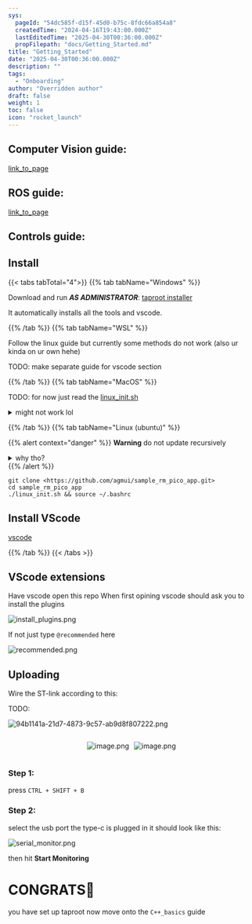 ```yaml
---
sys:
  pageId: "54dc585f-d15f-45d0-b75c-8fdc66a854a8"
  createdTime: "2024-04-16T19:43:00.000Z"
  lastEditedTime: "2025-04-30T00:36:00.000Z"
  propFilepath: "docs/Getting_Started.md"
title: "Getting_Started"
date: "2025-04-30T00:36:00.000Z"
description: ""
tags:
  - "Onboarding"
author: "Overridden author"
draft: false
weight: 1
toc: false
icon: "rocket_launch"
---
```


## Computer Vision guide:

[link_to_page](86d45bc0-388b-4d26-8848-44f255f73d0e)

## ROS guide:

[link_to_page](3c76c1de-ec8f-46d6-8b0a-294005edc2d5)

## Controls guide:

## Install

{{< tabs tabTotal="4">}}
{{% tab tabName="Windows" %}}

Download and run _**AS ADMINISTRATOR**_: [taproot installer](https://github.com/Thornbots/TeachingFreshies/releases/tag/1.0)

It automatically installs all the tools and vscode.

{{% /tab %}}
{{% tab tabName="WSL" %}}

Follow the linux guide but currently some methods do not work (also ur kinda on ur own hehe)

TODO: make separate guide for vscode section

{{% /tab %}}
{{% tab tabName="MacOS" %}}

TODO: for now just read the [linux_init.sh](https://github.com/agmui/sample_rm_pico_app/blob/main/linux_init.sh)

<details>
<summary>might not work lol</summary>

`brew install libusb pkg-config`

Next install: [vscode](https://code.visualstudio.com/Download)

</details>

{{% /tab %}}
{{% tab tabName="Linux (ubuntu)" %}}

{{% alert context="danger" %}}
**Warning** do not update recursively
<details>
<summary>why tho?</summary>
There are some submodules that may go on for a while (like tinyusb) and I highly
recommend you don't need to get them.
If you want to see what submodules I update just look in `linux_init.sh`
</details>
{{% /alert %}}

```shell
git clone <https://github.com/agmui/sample_rm_pico_app.git>
cd sample_rm_pico_app
./linux_init.sh && source ~/.bashrc
```

## Install VScode

[vscode](https://code.visualstudio.com/Download)

{{% /tab %}}
{{< /tabs >}}

## VScode extensions

Have vscode open this repo
When first opining vscode should ask you to install the plugins

![install_plugins.png](https://prod-files-secure.s3.us-west-2.amazonaws.com/d518164a-d88e-44d1-a4ee-3adb3bd8bce0/89bd30f0-1825-4e77-867b-0a41ce370880/install_plugins.png?X-Amz-Algorithm=AWS4-HMAC-SHA256&X-Amz-Content-Sha256=UNSIGNED-PAYLOAD&X-Amz-Credential=ASIAZI2LB4666EMNC4D3%2F20250624%2Fus-west-2%2Fs3%2Faws4_request&X-Amz-Date=20250624T071021Z&X-Amz-Expires=3600&X-Amz-Security-Token=IQoJb3JpZ2luX2VjEC4aCXVzLXdlc3QtMiJGMEQCIA8Iz3CK1%2FVaW8eMOhlGEss8w%2FdN1Fz692GQb9M34wWMAiAVqGAxidrDFrMhzFceewbe66jlqkENhhGN8Q1lQzzibir%2FAwgnEAAaDDYzNzQyMzE4MzgwNSIM2d5wdqW2rVIPx151KtwDT1HHIQd1u4bITM7oJcIRC41wMBVPeqcLNcDsJgakp%2F8I7XRGyvIJxhjjBBIeTB44j7RX6p6zwEKNogESDbOXYMsbRK6hqvrtLAc8qaz4wc6aolCXYeVqynsVMfC19tzwhpBwu3F%2FQSwrly7Pm7EXQToHOcb2gS8wWq35yn2b2IQBrS5gUJHyOJMpwh3MFbKAoSYuPcypW2H55dghSsxtIwcPlE5JpdXx5yIcelIDeP2pYN2MPKIb47g%2BIt9bIekGEulKEnqgJgj21y8wWuTS0duKCDXCEJSqGz9VvGOaRIvzNRMn%2BcxrLIzNwn4dKtVSAEZQNFDl%2Fp87OwsWWUZUC48zM5fqD8B%2BJ3IJGHRP9eoo2ggj7JBRYLIWm9NtkRAvC9DCSx4seg9ThBEyh4bmXQRZGT%2FppJLpqLbJDQtkehdn7lsW%2BcGLzJnaHRIwYJCr7775vDqaS%2BeFdkdCl9rLAyY4IJ9A8eCq9vP7hdadONeDlC2TQ77oCFBs25Uc1qGRj4EUgSZehB%2B6Z%2F%2FChbCUncjSrQWEkzh%2BiImJvvQ4rtHMz9sOE4qXl5r1ZrA%2BSNVHD9GeUlHpRTN%2FxHaKl%2FGh0%2BNXM0YzEjC0y%2BP6mD59VNgNARiace3snqPqAWgw2ffowgY6pgEI1%2FpfAMaQtcCORg8cN7oT4fOH6l2laEz%2Bf7NRrMzUCjwFMVJGTnEU%2F1EwxUwXMMKPVe%2BE8KRMyvfXaa0WpKl%2B7yacA4OYGYt6HIuO%2B3709EekB%2FZFWtAMYG3mEc103xqkkirxZsQhqZj7GzhTNEtvnowdHdH3%2FDlguix%2FAFcIEBYsBkhbxOdzAmWjtkZLA5lS0XjW3x1lXZpI5WLsOcTneUkuv92E&X-Amz-Signature=1a569689369fd53083f7f75d12b43859e76a44331dc176430e44e26989a1d78e&X-Amz-SignedHeaders=host&x-amz-checksum-mode=ENABLED&x-id=GetObject)

If not just type `@recommended` here  

![recommended.png](https://prod-files-secure.s3.us-west-2.amazonaws.com/d518164a-d88e-44d1-a4ee-3adb3bd8bce0/61e661e9-5d85-4dfc-be0d-8d2097a5e793/recommended.png?X-Amz-Algorithm=AWS4-HMAC-SHA256&X-Amz-Content-Sha256=UNSIGNED-PAYLOAD&X-Amz-Credential=ASIAZI2LB4666EMNC4D3%2F20250624%2Fus-west-2%2Fs3%2Faws4_request&X-Amz-Date=20250624T071021Z&X-Amz-Expires=3600&X-Amz-Security-Token=IQoJb3JpZ2luX2VjEC4aCXVzLXdlc3QtMiJGMEQCIA8Iz3CK1%2FVaW8eMOhlGEss8w%2FdN1Fz692GQb9M34wWMAiAVqGAxidrDFrMhzFceewbe66jlqkENhhGN8Q1lQzzibir%2FAwgnEAAaDDYzNzQyMzE4MzgwNSIM2d5wdqW2rVIPx151KtwDT1HHIQd1u4bITM7oJcIRC41wMBVPeqcLNcDsJgakp%2F8I7XRGyvIJxhjjBBIeTB44j7RX6p6zwEKNogESDbOXYMsbRK6hqvrtLAc8qaz4wc6aolCXYeVqynsVMfC19tzwhpBwu3F%2FQSwrly7Pm7EXQToHOcb2gS8wWq35yn2b2IQBrS5gUJHyOJMpwh3MFbKAoSYuPcypW2H55dghSsxtIwcPlE5JpdXx5yIcelIDeP2pYN2MPKIb47g%2BIt9bIekGEulKEnqgJgj21y8wWuTS0duKCDXCEJSqGz9VvGOaRIvzNRMn%2BcxrLIzNwn4dKtVSAEZQNFDl%2Fp87OwsWWUZUC48zM5fqD8B%2BJ3IJGHRP9eoo2ggj7JBRYLIWm9NtkRAvC9DCSx4seg9ThBEyh4bmXQRZGT%2FppJLpqLbJDQtkehdn7lsW%2BcGLzJnaHRIwYJCr7775vDqaS%2BeFdkdCl9rLAyY4IJ9A8eCq9vP7hdadONeDlC2TQ77oCFBs25Uc1qGRj4EUgSZehB%2B6Z%2F%2FChbCUncjSrQWEkzh%2BiImJvvQ4rtHMz9sOE4qXl5r1ZrA%2BSNVHD9GeUlHpRTN%2FxHaKl%2FGh0%2BNXM0YzEjC0y%2BP6mD59VNgNARiace3snqPqAWgw2ffowgY6pgEI1%2FpfAMaQtcCORg8cN7oT4fOH6l2laEz%2Bf7NRrMzUCjwFMVJGTnEU%2F1EwxUwXMMKPVe%2BE8KRMyvfXaa0WpKl%2B7yacA4OYGYt6HIuO%2B3709EekB%2FZFWtAMYG3mEc103xqkkirxZsQhqZj7GzhTNEtvnowdHdH3%2FDlguix%2FAFcIEBYsBkhbxOdzAmWjtkZLA5lS0XjW3x1lXZpI5WLsOcTneUkuv92E&X-Amz-Signature=aa6a45b8a7bcc65fbdbe4ab3e706e6cd48f9ebb5f96d0444e1bf2a21c24436cf&X-Amz-SignedHeaders=host&x-amz-checksum-mode=ENABLED&x-id=GetObject)

## Uploading

Wire the ST-link according to this:

TODO:

![94b1141a-21d7-4873-9c57-ab9d8f807222.png](https://prod-files-secure.s3.us-west-2.amazonaws.com/d518164a-d88e-44d1-a4ee-3adb3bd8bce0/e5fad17d-ab82-4300-9f4c-505ab4b1202c/94b1141a-21d7-4873-9c57-ab9d8f807222.png?X-Amz-Algorithm=AWS4-HMAC-SHA256&X-Amz-Content-Sha256=UNSIGNED-PAYLOAD&X-Amz-Credential=ASIAZI2LB4666EMNC4D3%2F20250624%2Fus-west-2%2Fs3%2Faws4_request&X-Amz-Date=20250624T071021Z&X-Amz-Expires=3600&X-Amz-Security-Token=IQoJb3JpZ2luX2VjEC4aCXVzLXdlc3QtMiJGMEQCIA8Iz3CK1%2FVaW8eMOhlGEss8w%2FdN1Fz692GQb9M34wWMAiAVqGAxidrDFrMhzFceewbe66jlqkENhhGN8Q1lQzzibir%2FAwgnEAAaDDYzNzQyMzE4MzgwNSIM2d5wdqW2rVIPx151KtwDT1HHIQd1u4bITM7oJcIRC41wMBVPeqcLNcDsJgakp%2F8I7XRGyvIJxhjjBBIeTB44j7RX6p6zwEKNogESDbOXYMsbRK6hqvrtLAc8qaz4wc6aolCXYeVqynsVMfC19tzwhpBwu3F%2FQSwrly7Pm7EXQToHOcb2gS8wWq35yn2b2IQBrS5gUJHyOJMpwh3MFbKAoSYuPcypW2H55dghSsxtIwcPlE5JpdXx5yIcelIDeP2pYN2MPKIb47g%2BIt9bIekGEulKEnqgJgj21y8wWuTS0duKCDXCEJSqGz9VvGOaRIvzNRMn%2BcxrLIzNwn4dKtVSAEZQNFDl%2Fp87OwsWWUZUC48zM5fqD8B%2BJ3IJGHRP9eoo2ggj7JBRYLIWm9NtkRAvC9DCSx4seg9ThBEyh4bmXQRZGT%2FppJLpqLbJDQtkehdn7lsW%2BcGLzJnaHRIwYJCr7775vDqaS%2BeFdkdCl9rLAyY4IJ9A8eCq9vP7hdadONeDlC2TQ77oCFBs25Uc1qGRj4EUgSZehB%2B6Z%2F%2FChbCUncjSrQWEkzh%2BiImJvvQ4rtHMz9sOE4qXl5r1ZrA%2BSNVHD9GeUlHpRTN%2FxHaKl%2FGh0%2BNXM0YzEjC0y%2BP6mD59VNgNARiace3snqPqAWgw2ffowgY6pgEI1%2FpfAMaQtcCORg8cN7oT4fOH6l2laEz%2Bf7NRrMzUCjwFMVJGTnEU%2F1EwxUwXMMKPVe%2BE8KRMyvfXaa0WpKl%2B7yacA4OYGYt6HIuO%2B3709EekB%2FZFWtAMYG3mEc103xqkkirxZsQhqZj7GzhTNEtvnowdHdH3%2FDlguix%2FAFcIEBYsBkhbxOdzAmWjtkZLA5lS0XjW3x1lXZpI5WLsOcTneUkuv92E&X-Amz-Signature=1daa2e0245df9102e75283590d708af29a33f374f7ed88fc51a926da3a3cb0fe&X-Amz-SignedHeaders=host&x-amz-checksum-mode=ENABLED&x-id=GetObject)

<div style="display: flex;flex-direction: row; column-gap:10px; max-width: 630px;justify-content: center;">
<div>

![image.png](https://prod-files-secure.s3.us-west-2.amazonaws.com/d518164a-d88e-44d1-a4ee-3adb3bd8bce0/210ecb78-1116-4d7b-b9b7-2292f66fa2c2/image.png?X-Amz-Algorithm=AWS4-HMAC-SHA256&X-Amz-Content-Sha256=UNSIGNED-PAYLOAD&X-Amz-Credential=ASIAZI2LB466VJIJOKQQ%2F20250624%2Fus-west-2%2Fs3%2Faws4_request&X-Amz-Date=20250624T071036Z&X-Amz-Expires=3600&X-Amz-Security-Token=IQoJb3JpZ2luX2VjEC4aCXVzLXdlc3QtMiJIMEYCIQDtX0BPWz5%2B52VFmT75qWAlXpg8KttMGNxmAN%2FSLuc2IwIhALF5Ox0L7WCQ5VLBKEroIJmIABTbYpERKCQJIIGl%2FaXUKv8DCCcQABoMNjM3NDIzMTgzODA1IgxjEru7lp6gGhZFvwgq3ANlWsitVnHgTleaddwwB9ewRt%2FSvFVc0zXutexsZMGFOxNP8QWQCw4KPrpagpTEbH9C8fExhmNdzkfD3LefkqshGpkdnIRw7XaGpTzIs9CG6AmVQ8EcN6m%2Fzk%2Bnwd3VdhG9mIjAuD7OLGBygH1rHYuC6y%2F68qwMkPjIhlxqSZahjp5B2cIrTQOqq9G20dcQk5M9TcJQiqSHc94i8OIFmqGK3simkLJFfmuNukf%2FJcC9uNj%2BHjoarvj5sFnyY%2FYrF6awsMrxOIMOM3P1pnb%2B5JL5T0v4tmJ0adqqoHugYoC5k1Th4ESn3%2F9RCny37eoJ8NeSctsaZzNKLiGhtdXT6zZfacK2JppHnt2NqtMIomTJV0isTLyc%2FSfcqWIvM6JUoPIaW90x6krcB8ZqIjf7wLrDWoAfm9%2F1oXF74TqjIMvs970nPwyb16CY%2Bd8QxmGMevS4Mf7Zcp5w7WmnGyXSU%2BAzBu1PjcFxc%2BwxhnM3AwEENUduS2oghC7vcjHRYhljKmFysIHgoKuzJQ4BYyOirFQWcQv54DCdLO%2Bx%2Bh83J%2FNK10%2F27d66%2FOJkRgnrlg5DrWZlBX50Vgr%2FnLBsuic1ymOFvLf1BbH3z%2BYZTecXx04egzz6MOduRUI040RE7jDNg%2BnCBjqkAclCPs73gLVzghGOuNcTcC7DtU35EmAZNJW2k8Z9UUVul9R7I8lSBClSMDsaIKArt5Cm9bY%2BmXwLWSMeXNi1KwXeEZ2KgqANMNI8%2Fcm0aTTHVrX3XDnHxDJKOAni1y1m9HKxFZLMEyfk3etQ09d%2FjI5kjDkl0d8eIo6g1nBqNc6ledR4I32E9JZ3UMz83K3WSJfgRop4qywrS48T2UV%2BkOJNnNsy&X-Amz-Signature=cea68a47b81e652119b9c124657bb0d3b1870ba79d9e536d179fbf168c30531b&X-Amz-SignedHeaders=host&x-amz-checksum-mode=ENABLED&x-id=GetObject)

</div>
<div>

![image.png](https://prod-files-secure.s3.us-west-2.amazonaws.com/d518164a-d88e-44d1-a4ee-3adb3bd8bce0/33a0fd0f-8ca6-4a86-8e09-26e95ded1fff/image.png?X-Amz-Algorithm=AWS4-HMAC-SHA256&X-Amz-Content-Sha256=UNSIGNED-PAYLOAD&X-Amz-Credential=ASIAZI2LB46645RM55Z2%2F20250624%2Fus-west-2%2Fs3%2Faws4_request&X-Amz-Date=20250624T071036Z&X-Amz-Expires=3600&X-Amz-Security-Token=IQoJb3JpZ2luX2VjEC4aCXVzLXdlc3QtMiJGMEQCIH20yjp9ZCuPiniTukJ2nCOOC3hdipU8%2BjkWeWWtMUyLAiBvjIrtmOACQlsxLNxkYm7J4%2FS5fdw%2FmHxje7kJFxvDnSr%2FAwgnEAAaDDYzNzQyMzE4MzgwNSIMZ2kUC5xjSboiy0ezKtwDwlFUSVOB13OBxP3v9xT0vkfkb8KbmlPEBrS3t3pg7CQT0SxfTfZgKvOaZD8zj5keHFmmC5j9%2BpBrRH1L0sm1HQpksGIM1jWlsg%2BYkiQtsUT3CHpa8OHXgVXLXUMpHTle%2B2T9AoutJRl6%2FDfu2C49kYZOfPI4ClZeacj68YaZ0yHd%2FnxnzAa%2BzeXbs5tRYuwNHun4l%2Bg165r3etb%2BnClGgTRhdmeJSMK1EMzZUqeirLcLXcQsel8XRnON4YqYIBScR6Lfj0ni2fHbKXuXHer1smMJDQ%2FqLzm3iNCh2RmZNOEqP9sJd8nPQ2Nng%2F7CzvjnsTgiROce4NxxapaZgUO8LXBL8zuFsDXkMokVxsoVJ%2BwG6yfvDc51RuCdsddKJcrPyqvTk%2FPzU3rjQb4N4tlwtGeRL4fZWr%2BXXS25VXVbJH%2Bin1s53lsAdBb9hOGTjQImvfz1xCwjm9evnQq%2BcXSDSZOlCfZtNC2MZtft2zWTWyuK6a7LAvngPpBSC06sEolUIVAyiDX9ylHjmulfgvhtOSTSnWFVMOnOtXXsHUwWoVwXr9sjVHetII%2BdEJix0FbBqIKf%2BBx3CP5vmPs%2BjLREHELFuYQFJAGK%2BKrGNXiR%2FsD96k6jb2X%2Fcvkv59YwjfjowgY6pgHLG9g53FKf%2B3PWQdq81JffWL0LvWMzx%2B5RaT1cMl7h5uX76NbXzAZqSGxGAYTjQgvQShm3RKBTTuz2l09Hbre4brL4mi5wZqW%2FwPLIpUOrlC08iEycZUoYibih3Jakq7XoFZQ%2FdLImnBh73x7UsI%2FPqJ2MeFZHZL8h0WsAvWbqVvH2WVqdNzGLPQ7ZvNsFe9%2BX7rNyV%2BCMRpa5%2ByceYaYFH1%2BCJDZa&X-Amz-Signature=d03398fa8aae276280b0614c73212e1b7905872665f8f08435e05552a707f0b7&X-Amz-SignedHeaders=host&x-amz-checksum-mode=ENABLED&x-id=GetObject)

</div>
</div>

### Step 1:

press `CTRL + SHIFT + B`

### Step 2:

select the usb port the type-c is plugged in it should look like this:

![serial_monitor.png](https://prod-files-secure.s3.us-west-2.amazonaws.com/d518164a-d88e-44d1-a4ee-3adb3bd8bce0/f03f4774-05d4-4393-b6a0-d5efb6d315ab/serial_monitor.png?X-Amz-Algorithm=AWS4-HMAC-SHA256&X-Amz-Content-Sha256=UNSIGNED-PAYLOAD&X-Amz-Credential=ASIAZI2LB4666EMNC4D3%2F20250624%2Fus-west-2%2Fs3%2Faws4_request&X-Amz-Date=20250624T071021Z&X-Amz-Expires=3600&X-Amz-Security-Token=IQoJb3JpZ2luX2VjEC4aCXVzLXdlc3QtMiJGMEQCIA8Iz3CK1%2FVaW8eMOhlGEss8w%2FdN1Fz692GQb9M34wWMAiAVqGAxidrDFrMhzFceewbe66jlqkENhhGN8Q1lQzzibir%2FAwgnEAAaDDYzNzQyMzE4MzgwNSIM2d5wdqW2rVIPx151KtwDT1HHIQd1u4bITM7oJcIRC41wMBVPeqcLNcDsJgakp%2F8I7XRGyvIJxhjjBBIeTB44j7RX6p6zwEKNogESDbOXYMsbRK6hqvrtLAc8qaz4wc6aolCXYeVqynsVMfC19tzwhpBwu3F%2FQSwrly7Pm7EXQToHOcb2gS8wWq35yn2b2IQBrS5gUJHyOJMpwh3MFbKAoSYuPcypW2H55dghSsxtIwcPlE5JpdXx5yIcelIDeP2pYN2MPKIb47g%2BIt9bIekGEulKEnqgJgj21y8wWuTS0duKCDXCEJSqGz9VvGOaRIvzNRMn%2BcxrLIzNwn4dKtVSAEZQNFDl%2Fp87OwsWWUZUC48zM5fqD8B%2BJ3IJGHRP9eoo2ggj7JBRYLIWm9NtkRAvC9DCSx4seg9ThBEyh4bmXQRZGT%2FppJLpqLbJDQtkehdn7lsW%2BcGLzJnaHRIwYJCr7775vDqaS%2BeFdkdCl9rLAyY4IJ9A8eCq9vP7hdadONeDlC2TQ77oCFBs25Uc1qGRj4EUgSZehB%2B6Z%2F%2FChbCUncjSrQWEkzh%2BiImJvvQ4rtHMz9sOE4qXl5r1ZrA%2BSNVHD9GeUlHpRTN%2FxHaKl%2FGh0%2BNXM0YzEjC0y%2BP6mD59VNgNARiace3snqPqAWgw2ffowgY6pgEI1%2FpfAMaQtcCORg8cN7oT4fOH6l2laEz%2Bf7NRrMzUCjwFMVJGTnEU%2F1EwxUwXMMKPVe%2BE8KRMyvfXaa0WpKl%2B7yacA4OYGYt6HIuO%2B3709EekB%2FZFWtAMYG3mEc103xqkkirxZsQhqZj7GzhTNEtvnowdHdH3%2FDlguix%2FAFcIEBYsBkhbxOdzAmWjtkZLA5lS0XjW3x1lXZpI5WLsOcTneUkuv92E&X-Amz-Signature=1b7fe395c92792a18a00e66928a96ed5a554d2007007d8b20a2dd30a0546c207&X-Amz-SignedHeaders=host&x-amz-checksum-mode=ENABLED&x-id=GetObject)

then hit **Start Monitoring**

# CONGRATS🎉

you have set up taproot now move onto the `C++_basics` guide
